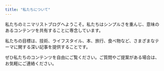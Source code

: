 ```yaml
---
title: "私たちについて"
---
```


私たちのミニマリストブログへようこそ。私たちはシンプルさを重んじ、意味のあるコンテンツを共有することに専念しています。

私たちの目標は、技術、ライフスタイル、本、旅行、食べ物など、さまざまなテーマに関する深い記事を提供することです。

ぜひ私たちのコンテンツを自由にご覧ください。ご質問やご提案がある場合は、お気軽にご連絡ください。